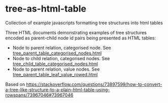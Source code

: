 # tree-as-html-table
Collection of example javascripts formatting tree structures into html tables

Three HTML documents demonstrating examples of tree structures encoded as parent-child node id pairs being presented as HTML tables:
- Node to parent relation, categorised node. See [tree_parent_table_categorised_nodes.html](https://htmlpreview.github.io/?https://github.com/petern0691/tree-as-html-table/main/tree_parent_table_categorised_nodes.html)
- Node to child relation, categorised nodes. See [tree_child_table_categorised_nodes.html](https://htmlpreview.github.io/?https://github.com/petern0691/tree-as-html-table/main/tree_child_table_categorised_nodes.html)
- Node to parent relation, value nodes. See [tree_parent_table_leaf_value_rowed.html](https://htmlpreview.github.io/?https://github.com/petern0691/tree-as-html-table/main/tree_parent_table_leaf_value_rowed.html)

Based on https://stackoverflow.com/questions/73897599/how-to-convert-a-tree-like-structure-to-a-plain-html-table-using-rowspans/73967046#73967046
